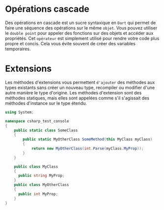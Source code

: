 # Opérations cascade 
Des opérations en cascade
est un sucre syntaxique en `Dart` qui permet de faire une séquence des opérations sur le même `objet`. Vous pouvez utiliser le `double point` pour appeler des fonctions sur des objets et accéder aux propriétés. Cet `opérateur` est simplement utilisé pour rendre votre code plus propre et concis. Cela vous évite souvent de créer des variables temporaires.

# Extensions
Les méthodes d'extensions
vous permettent `d'ajouter` des méthodes aux types existants sans créer un nouveau type, recompiler ou modifier d'une autre manière le type d'origine. Les méthodes d'extension sont des méthodes statiques, mais elles sont appelées comme s'il s'agissait des méthodes d'instance sur le type étendu.


```cs
using System;

namespace csharp_test_console
{
    public static class SomeClass
    {
        public static MyOtherClass SomeMethod(this MyClass myClass)
        {
            return new MyOtherClass(int.Parse(myClass.MyProp));
        }
    }

    public class MyClass
    {
      public string MyProp;
    }
    public class MyOtherClass
    {
      public int MyProp;
    }
}
```
